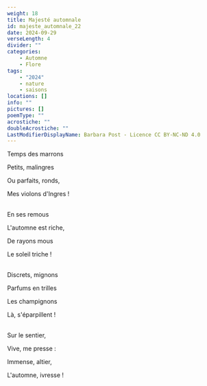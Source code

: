 ```yaml
---
weight: 18
title: Majesté automnale
id: majeste_automnale_22
date: 2024-09-29
verseLength: 4
divider: ""
categories:
    - Automne
    - Flore
tags:
    - "2024"
    - nature
    - saisons
locations: []
info: ""
pictures: []
poemType: ""
acrostiche: ""
doubleAcrostiche: ""
LastModifierDisplayName: Barbara Post - Licence CC BY-NC-ND 4.0
---
```

Temps des marrons

Petits, malingres

Ou parfaits, ronds,

Mes violons d'Ingres !

 \
En ses remous

L'automne est riche,

De rayons mous

Le soleil triche !

 \
Discrets, mignons

Parfums en trilles

Les champignons

Là, s'éparpillent !

 \
Sur le sentier,

Vive, me presse :

Immense, altier,

L'automne, ivresse !